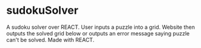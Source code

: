 # sudokuSolver
A sudoku solver over REACT. User inputs a puzzle into a grid. Website then outputs the solved grid below or outputs an error message saying puzzle can't be solved. Made with REACT.

